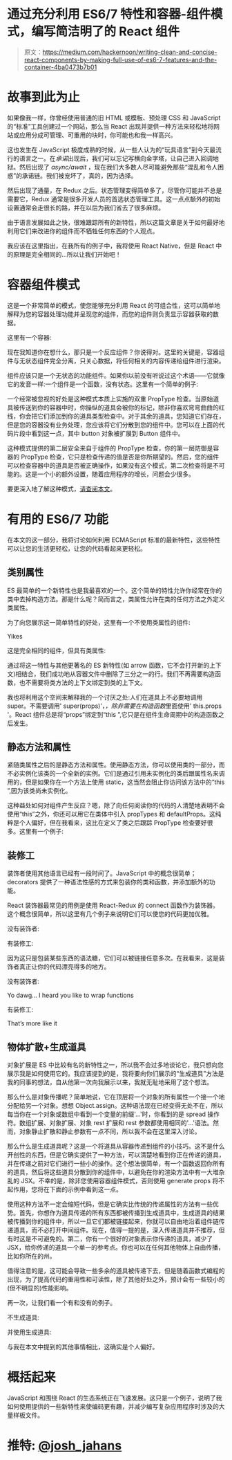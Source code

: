 # 通过充分利用 ES6/7 特性和容器-组件模式，编写简洁明了的 React 组件

> 原文：<https://medium.com/hackernoon/writing-clean-and-concise-react-components-by-making-full-use-of-es6-7-features-and-the-container-4ba0473b7b01>

# 故事到此为止

如果像我一样，你曾经使用普通的旧 HTML 或模板、预处理 CSS 和 JavaScript 的“标准”工具创建过一个网站，那么当 React 出现并提供一种方法来轻松地将网站或应用分成可管理、可重用的块时，你可能也和我一样高兴。

这也发生在 JavaScript 极度成熟的时候，从一些人认为的“玩具语言”到今天最流行的语言之一。在*承诺*出现后，我们可以忘记写横向金字塔，让自己进入回调地狱。然后出现了 *async/await* ，现在我们大多数人尽可能避免那些“混乱和令人困惑”的承诺链。我们被宠坏了，真的，因为选择。

然后出现了通量，在 Redux 之后。状态管理变得简单多了，尽管你可能并不总是需要它，Redux 通常是很多开发人员的首选状态管理工具。这一点点额外的初始设置通常会走很长的路，并在以后为我们省去了很多麻烦。

由于语言发展如此之快，很难跟踪所有的新特性，所以这篇文章是关于如何最好地利用它们来改进你的组件而不牺牲任何东西的个人观点。

我应该在这里指出，在我所有的例子中，我将使用 React Native，但是 React 中的原理是完全相同的…所以让我们开始吧！

# 容器组件模式

这是一个非常简单的模式，使您能够充分利用 React 的可组合性，这可以简单地解释为您的容器处理功能并呈现您的组件，而您的组件则负责显示容器获取的数据。

这里有一个容器:

现在我知道你在想什么，那只是一个反应组件？你说得对。这里的关键是，容器组件与无状态组件完全分离，只关心数据，将任何相关的内容传递给组件进行渲染。

组件应该只是一个无状态的功能组件。如果你以前没有听说过这个术语——它就像它的发音一样:一个组件是一个函数，没有状态。这里有一个简单的例子:

一个经常被忽视的好处是这种模式本质上实施的双重 PropType 检查。当原始道具被传送到你的容器中时，你操纵的道具会被你的标记，除非你喜欢弯弯曲曲的红线，你会把它们添加到你的道具类型检查中。对于其余的道具，您知道它们存在，但是您的容器没有业务处理，您应该将它们分散到您的组件中。您可以在上面的代码片段中看到这一点，其中 button 对象被扩展到 Button 组件中。

这种模式提供的第二层安全来自于组件的 PropType 检查，你的第一层防御是容器的 PropType 检查，它只是检查传递的值是否是你所期望的。然后，您的组件可以检查容器中的道具是否被正确操作，如果没有这个模式，第二次检查将是不可能的。这是一个小的额外设置，随着应用程序的增长，问题会少很多。

要更深入地了解这种模式，[请查阅本文](/@learnreact/container-components-c0e67432e005)。

# 有用的 ES6/7 功能

在本文的这一部分，我将讨论如何利用 ECMAScript 标准的最新特性，这些特性可以让您的生活更轻松，让您的代码看起来更轻松。

## 类别属性

ES 最简单的一个新特性也是我最喜欢的一个。这个简单的特性允许你经常在你的类中去掉构造方法。那是什么呢？简而言之，类属性允许在类的任何方法之外定义类属性。

为了向您展示这一简单特性的好处，这里有一个不使用类属性的组件:

Yikes

这是完全相同的组件，但具有类属性:

通过将这一特性与其他更著名的 ES 新特性(如 arrow 函数，它不会打开新的上下文)相结合，我们成功地从容器文件中删除了三分之一的行。我们不再需要构造函数，也不需要将类方法的上下文绑定到类的上下文。

我也将利用这个空间来解释我的一个讨厌之处:人们在道具上不必要地调用 super。不需要调用' super(props)'，*，除非需要在构造函数*里面使用' this.props '。React 组件总是将“props”绑定到“this ”,它只是在组件生命周期中的构造函数之后发生。

## 静态方法和属性

紧随类属性之后的是静态方法和属性。使用静态方法，你可以使用类的一部分，而不必实例化该类的一个全新的实例。它们是通过引用未实例化的类后跟属性名来调用的，但是如果你在一个方法上使用 static，这当然会阻止你访问该方法中的“this ”,因为该类尚未实例化。

这种益处如何对组件产生反应？嗯，除了向任何阅读你的代码的人清楚地表明不会使用“this”之外，你还可以用它在类体中引入 propTypes 和 defaultProps。这纯粹是个人偏好，但在我看来，这比在定义了类之后跟踪 PropType 检查要好很多。这里有一个例子:

## 装修工

装饰者使用其他语言已经有一段时间了。JavaScript 中的概念很简单；decorators 提供了一种语法性感的方式来包装你的类和函数，并添加额外的功能。

React 装饰器最常见的用例是使用 React-Redux 的 connect 函数作为装饰器。这个概念很简单，所以这里有几个例子来说明它们可以使您的代码更加优雅。

没有装饰者:

有装修工:

因为这只是包装某些东西的语法糖，它们可以被链接任意多次。在我看来，这是装饰者真正让你的代码漂亮得多的地方。

没有装饰者:

Yo dawg… I heard you like to wrap functions

有装修工:

That’s more like it

## 物体扩散+生成道具

对象扩展是 ES 中比较有名的新特性之一，所以我不会过多地谈论它，我只想向您展示我是如何使用它的。我应该提到的是，我将要向你们展示的“生成道具”方法是我的同事的想法，自从他第一次向我展示以来，我就无耻地采用了这个想法。

那么什么是对象传播呢？简单地说，它在顶层将一个对象的所有属性一个接一个地分配给另一个对象。想想 Object.assign。这种语法现在已经变得无处不在，所以每当你在一个对象或数组中看到一个变量的前缀'…'时，你看到的是 spread 操作符。数组扩展、对象扩展、对象 rest 扩展和 rest 参数都使用相同的'…'语法。然而，对象静止扩散和静止参数有一点不同，所以我不会在这里深入讨论。

那么什么是生成道具呢？这是一个将道具从容器传递到组件的小技巧。这不是什么开创性的东西，但是它确实提供了一种方法，可以清楚地看到你正在传递的道具，并在传递之前对它们进行一些小的操作。这个想法很简单，有一个函数返回你所有的道具，然后将这些道具分散到你的组件中，以避免在你的渲染方法中有一大堆杂乱的 JSX。不幸的是，除非您使用容器组件模式，否则使用 generate props 将不起作用，您将在下面的示例中看到这一点。

使用这种方法不一定会缩短代码，但是它确实比传统的传递属性的方法有一些优势。首先，你想作为道具传递的所有东西都被传播到生成道具中，生成道具的结果被传播到你的组件中，所以一旦它们都被链接起来，你就可以自由地沿着组件链传递道具，而不必打开中间组件。现在，值得一提的是，深入传递道具并不推荐，但有时这是不可避免的。第二，你有一个很好的对象表示你传递的道具，减少了 JSX，给你传递的道具一个单一的参考点。你也可以在任何其他物体上自由传播，比如你所在的州。

值得注意的是，这可能会导致一些多余的道具被传递下去，但是随着函数式编程的出现，为了提高代码的重用性和可读性，除了其他好处之外，预计会有一些较小的(但不明显的)性能影响。

再一次，让我们看一个有和没有的例子。

不生成道具:

并使用生成道具:

与我在本文中提到的其他事情相比，这确实是个人偏好。

# 概括起来

JavaScript 和围绕 React 的生态系统正在飞速发展。这只是一个例子，说明了我如何使用提供的一些新特性来使编码更有趣，并减少编写复杂应用程序时涉及的大量样板文件。

# 推特: [@josh_jahans](https://twitter.com/josh_jahans)